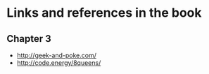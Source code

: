 # Links and references in the book

## Chapter 3
  * http://geek-and-poke.com/
  * http://code.energy/8queens/
